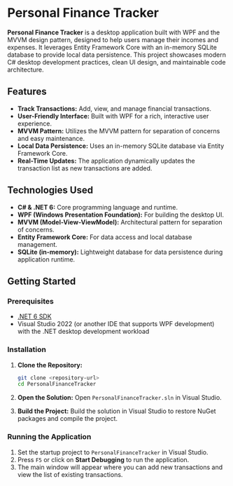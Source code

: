 # Personal Finance Tracker

**Personal Finance Tracker** is a desktop application built with WPF and the MVVM design pattern, designed to help users manage their incomes and expenses. It leverages Entity Framework Core with an in-memory SQLite database to provide local data persistence. This project showcases modern C# desktop development practices, clean UI design, and maintainable code architecture.

## Features

- **Track Transactions:** Add, view, and manage financial transactions.
- **User-Friendly Interface:** Built with WPF for a rich, interactive user experience.
- **MVVM Pattern:** Utilizes the MVVM pattern for separation of concerns and easy maintenance.
- **Local Data Persistence:** Uses an in-memory SQLite database via Entity Framework Core.
- **Real-Time Updates:** The application dynamically updates the transaction list as new transactions are added.

## Technologies Used

- **C# & .NET 6:** Core programming language and runtime.
- **WPF (Windows Presentation Foundation):** For building the desktop UI.
- **MVVM (Model-View-ViewModel):** Architectural pattern for separation of concerns.
- **Entity Framework Core:** For data access and local database management.
- **SQLite (in-memory):** Lightweight database for data persistence during application runtime.

## Getting Started

### Prerequisites

- [.NET 6 SDK](https://dotnet.microsoft.com/download/dotnet/6.0)
- Visual Studio 2022 (or another IDE that supports WPF development) with the .NET desktop development workload

### Installation

1. **Clone the Repository:**
    ```bash
    git clone <repository-url>
    cd PersonalFinanceTracker
    ```

2. **Open the Solution:**
   Open `PersonalFinanceTracker.sln` in Visual Studio.

3. **Build the Project:**
   Build the solution in Visual Studio to restore NuGet packages and compile the project.

### Running the Application

1. Set the startup project to `PersonalFinanceTracker` in Visual Studio.
2. Press `F5` or click on **Start Debugging** to run the application.
3. The main window will appear where you can add new transactions and view the list of existing transactions.


